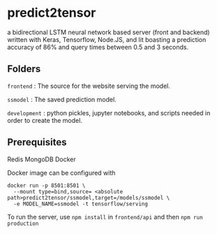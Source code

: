 # predict2tensor
a bidirectional LSTM neural network based server (front and backend) written with Keras, Tensorflow, Node.JS, and lit boasting a prediction accuracy of 86% and query times between 0.5 and 3 seconds.

## Folders
`frontend` : The source for the website serving the model.

`ssmodel` : The saved prediction model.

`development` : python pickles, jupyter notebooks, and scripts needed in order to create the model.

## Prerequisites
Redis
MongoDB
Docker

Docker image can be configured with 

```
docker run -p 8501:8501 \   
  --mount type=bind,source= <absolute path>predict2tensor/ssmodel,target=/models/ssmodel \
  -e MODEL_NAME=ssmodel -t tensorflow/serving
```

To run the server, use `npm install` in `frontend/api` and then `npm run production`
